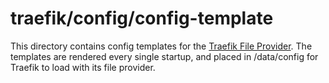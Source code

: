 # traefik/config/config-template

This directory contains config templates for the [Traefik File
Provider](https://doc.traefik.io/traefik/providers/file/). The templates are
rendered every single startup, and placed in /data/config for Traefik to load
with its file provider.
